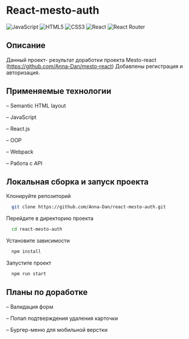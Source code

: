 # React-mesto-auth
![JavaScript](https://img.shields.io/badge/javascript-%23323330.svg?style=for-the-badge&logo=javascript&logoColor=%23F7DF1E)
![HTML5](https://img.shields.io/badge/html5-%23E34F26.svg?style=for-the-badge&logo=html5&logoColor=white)
![CSS3](https://img.shields.io/badge/css3-%231572B6.svg?style=for-the-badge&logo=css3&logoColor=white)
![React](https://img.shields.io/badge/react-%2320232a.svg?style=for-the-badge&logo=react&logoColor=%2361DAFB)
![React Router](https://img.shields.io/badge/React_Router-CA4245?style=for-the-badge&logo=react-router&logoColor=white)

## Описание

Данный проект- результат доработки проекта Mesto-react (https://github.com/Anna-Dan/mesto-react)
Добавлены регистрация и авторизация.

## Применяемые технологии

– Semantic HTML layout

– JavaScript

– React.js

– OOP

– Webpack

– Работа с API


## Локальная сборка и запуск проекта

Клонируйте репозиторий

```bash
  git clone https://github.com/Anna-Dan/react-mesto-auth.git
```

Перейдите в директорию проекта

```bash
  cd react-mesto-auth
```

Установите зависимости

```bash
  npm install
```

Запустите проект

```bash
  npm run start
```

## Планы по доработке

– Валидация форм

– Попап подтверждения удаления карточки

– Бургер-меню для мобильной верстки
